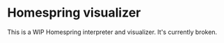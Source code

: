 # Homespring visualizer

This is a WIP Homespring interpreter and visualizer. It's currently broken.
